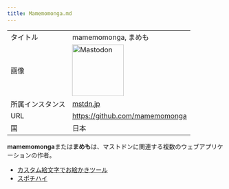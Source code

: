 ```yaml
---
title: Mamemomonga.md
---
```

<div>

|                  |                                                                                                                                                                                                                                                                                                        |
|------------------|--------------------------------------------------------------------------------------------------------------------------------------------------------------------------------------------------------------------------------------------------------------------------------------------------------|
| タイトル         | mamemomonga, まめも                                                                                                                                                                                                                                                                                    |
| 画像             | [<img src="/images/thumb/0/00/Mastodon_logo.png/120px-Mastodon_logo.png" srcset="/images/thumb/0/00/Mastodon_logo.png/180px-Mastodon_logo.png 1.5x, /images/0/00/Mastodon_logo.png 2x" width="120" height="120" alt="Mastodon" />](/%E3%83%95%E3%82%A1%E3%82%A4%E3%83%AB:Mastodon_logo.png "Mastodon") |
| 所属インスタンス | [mstdn.jp](/Mstdn.jp "Mstdn.jp")                                                                                                                                                                                                                                                                       |
| URL              | <a href="https://github.com/mamemomonga" rel="nofollow">https://github.com/mamemomonga</a>                                                                                                                                                                                                             |
| 国               | 日本                                                                                                                                                                                                                                                                                                   |

  
**mamemomonga**または**まめも**は、マストドンに関連する複数のウェブアプリケーションの作者。

-   [カスタム絵文字でお絵かきツール](/%E3%82%AB%E3%82%B9%E3%82%BF%E3%83%A0%E7%B5%B5%E6%96%87%E5%AD%97%E3%81%A7%E3%81%8A%E7%B5%B5%E3%81%8B%E3%81%8D%E3%83%84%E3%83%BC%E3%83%AB "カスタム絵文字でお絵かきツール")
-   [スポチハイ](/%E3%82%B9%E3%83%9D%E3%83%81%E3%83%8F%E3%82%A4 "スポチハイ")

</div>
